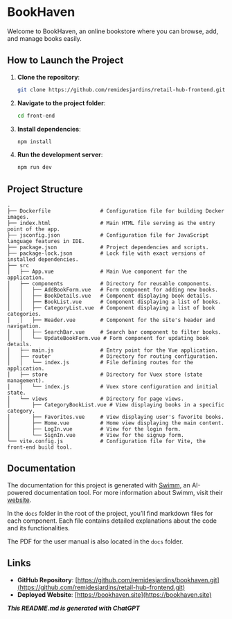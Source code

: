 
# BookHaven

Welcome to BookHaven, an online bookstore where you can browse, add, and manage books easily.

## How to Launch the Project

1. **Clone the repository**:
   ```bash
   git clone https://github.com/remidesjardins/retail-hub-frontend.git
   ```

2. **Navigate to the project folder**:
   ```bash
   cd front-end
   ```

3. **Install dependencies**:
   ```bash
   npm install
   ```

4. **Run the development server**:
   ```bash
   npm run dev
   ```

## Project Structure

```plaintext
.
├── Dockerfile                # Configuration file for building Docker images.
├── index.html                # Main HTML file serving as the entry point of the app.
├── jsconfig.json             # Configuration file for JavaScript language features in IDE.
├── package.json              # Project dependencies and scripts.
├── package-lock.json         # Lock file with exact versions of installed dependencies.
├── src
│   ├── App.vue               # Main Vue component for the application.
│   ├── components            # Directory for reusable components.
│   │   ├── AddBookForm.vue   # Form component for adding new books.
│   │   ├── BookDetails.vue   # Component displaying book details.
│   │   ├── BookList.vue      # Component displaying a list of books.
│   │   ├── CategoryList.vue  # Component displaying a list of book categories.
│   │   ├── Header.vue        # Component for the site's header and navigation.
│   │   ├── SearchBar.vue     # Search bar component to filter books.
│   │   └── UpdateBookForm.vue # Form component for updating book details.
│   ├── main.js               # Entry point for the Vue application.
│   ├── router                # Directory for routing configuration.
│   │   └── index.js          # File defining routes for the application.
│   ├── store                 # Directory for Vuex store (state management).
│   │   └── index.js          # Vuex store configuration and initial state.
│   └── views                 # Directory for page views.
│       ├── CategoryBookList.vue # View displaying books in a specific category.
│       ├── Favorites.vue     # View displaying user's favorite books.
│       ├── Home.vue          # Home view displaying the main content.
│       ├── LogIn.vue         # View for the login form.
│       └── SignIn.vue        # View for the signup form.
└── vite.config.js            # Configuration file for Vite, the front-end build tool.
```

## Documentation

The documentation for this project is generated with [Swimm](https://swimm.io/), an AI-powered documentation tool. For more information about Swimm, visit their [website](https://swimm.io/).

In the `docs` folder in the root of the project, you’ll find markdown files for each component. Each file contains detailed explanations about the code and its functionalities.

The PDF for the user manual is also located in the `docs` folder.

## Links

- **GitHub Repository**: [https://github.com/remidesjardins/bookhaven.git](https://github.com/remidesjardins/retail-hub-frontend.git)
- **Deployed Website**: [https://bookhaven.site](https://bookhaven.site)

***This README.md is generated with ChatGPT***